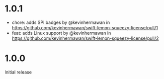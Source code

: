 # 1.0.1

- chore: adds SPI badges by @kevinhermawan in https://github.com/kevinhermawan/swift-lemon-squeezy-license/pull/1
- feat: adds Linux support by @kevinhermawan in https://github.com/kevinhermawan/swift-lemon-squeezy-license/pull/2

# 1.0.0

Initial release
